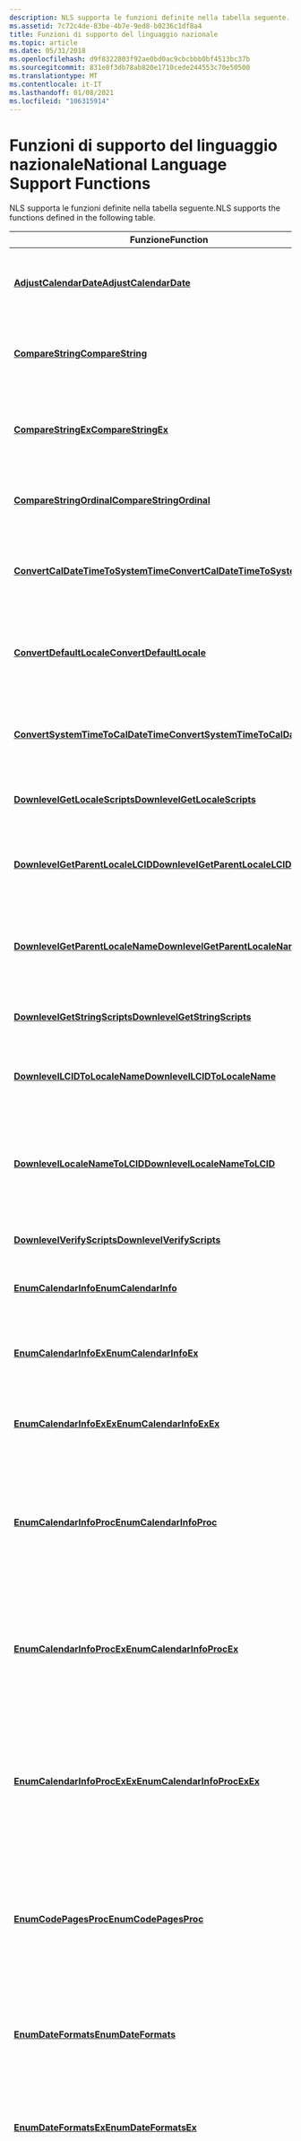 ```yaml
---
description: NLS supporta le funzioni definite nella tabella seguente.
ms.assetid: 7c72c4de-83be-4b7e-9ed8-b0236c1df8a4
title: Funzioni di supporto del linguaggio nazionale
ms.topic: article
ms.date: 05/31/2018
ms.openlocfilehash: d9f8322803f92ae0bd0ac9cbcbbb0bf4513bc37b
ms.sourcegitcommit: 831e8f3db78ab820e1710cede244553c70e50500
ms.translationtype: MT
ms.contentlocale: it-IT
ms.lasthandoff: 01/08/2021
ms.locfileid: "106315914"
---
```

# <a name="national-language-support-functions"></a><span data-ttu-id="c1b75-103">Funzioni di supporto del linguaggio nazionale</span><span class="sxs-lookup"><span data-stu-id="c1b75-103">National Language Support Functions</span></span>

<span data-ttu-id="c1b75-104">NLS supporta le funzioni definite nella tabella seguente.</span><span class="sxs-lookup"><span data-stu-id="c1b75-104">NLS supports the functions defined in the following table.</span></span>



| <span data-ttu-id="c1b75-105">Funzione</span><span class="sxs-lookup"><span data-stu-id="c1b75-105">Function</span></span>                                                                 | <span data-ttu-id="c1b75-106">Descrizione</span><span class="sxs-lookup"><span data-stu-id="c1b75-106">Description</span></span>                                                                                                                                                                                                                        |
|--------------------------------------------------------------------------|------------------------------------------------------------------------------------------------------------------------------------------------------------------------------------------------------------------------------------|
| [<span data-ttu-id="c1b75-107">**AdjustCalendarDate**</span><span class="sxs-lookup"><span data-stu-id="c1b75-107">**AdjustCalendarDate**</span></span>](adjustcalendardate.md)                         | <span data-ttu-id="c1b75-108">Deprecato.</span><span class="sxs-lookup"><span data-stu-id="c1b75-108">Deprecated.</span></span> <span data-ttu-id="c1b75-109">Regola una data in base a un numero di anni, mesi, settimane o giorni specificato.</span><span class="sxs-lookup"><span data-stu-id="c1b75-109">Adjusts a date by a specified number of years, months, weeks or days.</span></span>                                                                                                                                                  |
| [<span data-ttu-id="c1b75-110">**CompareString**</span><span class="sxs-lookup"><span data-stu-id="c1b75-110">**CompareString**</span></span>](/windows/win32/api/stringapiset/nf-stringapiset-comparestringw)                                   | <span data-ttu-id="c1b75-111">Confronta due stringhe di caratteri per le impostazioni locali specificate dall'identificatore.</span><span class="sxs-lookup"><span data-stu-id="c1b75-111">Compares two character strings, for a locale specified by identifier.</span></span>                                                                                                                                                              |
| [<span data-ttu-id="c1b75-112">**CompareStringEx**</span><span class="sxs-lookup"><span data-stu-id="c1b75-112">**CompareStringEx**</span></span>](/windows/desktop/api/Stringapiset/nf-stringapiset-comparestringex)                               | <span data-ttu-id="c1b75-113">Confronta due stringhe Unicode (caratteri wide) per le impostazioni locali specificate in base al nome.</span><span class="sxs-lookup"><span data-stu-id="c1b75-113">Compares two Unicode (wide character) strings, for a locale specified by name.</span></span>                                                                                                                                                     |
| [<span data-ttu-id="c1b75-114">**CompareStringOrdinal**</span><span class="sxs-lookup"><span data-stu-id="c1b75-114">**CompareStringOrdinal**</span></span>](/windows/desktop/api/Stringapiset/nf-stringapiset-comparestringordinal)                     | <span data-ttu-id="c1b75-115">Confronta due stringhe Unicode per testare l'equivalenza binaria.</span><span class="sxs-lookup"><span data-stu-id="c1b75-115">Compares two Unicode strings to test binary equivalence.</span></span>                                                                                                                                                                           |
| [<span data-ttu-id="c1b75-116">**ConvertCalDateTimeToSystemTime**</span><span class="sxs-lookup"><span data-stu-id="c1b75-116">**ConvertCalDateTimeToSystemTime**</span></span>](convertcaldatetimetosystemtime.md) | <span data-ttu-id="c1b75-117">Deprecato.</span><span class="sxs-lookup"><span data-stu-id="c1b75-117">Deprecated.</span></span> <span data-ttu-id="c1b75-118">Converte una struttura **CALDATETIME** specificata in una struttura **SYSTEMTIME** .</span><span class="sxs-lookup"><span data-stu-id="c1b75-118">Converts a specified **CALDATETIME** structure to a **SYSTEMTIME** structure.</span></span>                                                                                                                                          |
| [<span data-ttu-id="c1b75-119">**ConvertDefaultLocale**</span><span class="sxs-lookup"><span data-stu-id="c1b75-119">**ConvertDefaultLocale**</span></span>](/windows/desktop/api/Winnls/nf-winnls-convertdefaultlocale)                     | <span data-ttu-id="c1b75-120">Converte un valore delle impostazioni locali predefinito in un identificatore delle impostazioni locali effettivo.</span><span class="sxs-lookup"><span data-stu-id="c1b75-120">Converts a default locale value to an actual locale identifier.</span></span>                                                                                                                                                                    |
| [<span data-ttu-id="c1b75-121">**ConvertSystemTimeToCalDateTime**</span><span class="sxs-lookup"><span data-stu-id="c1b75-121">**ConvertSystemTimeToCalDateTime**</span></span>](convertsystemtimetocaldatetime.md) | <span data-ttu-id="c1b75-122">Deprecato.</span><span class="sxs-lookup"><span data-stu-id="c1b75-122">Deprecated.</span></span> <span data-ttu-id="c1b75-123">Converte una struttura **SYSTEMTIME** specificata in una struttura **CALDATETIME** .</span><span class="sxs-lookup"><span data-stu-id="c1b75-123">Converts a specified **SYSTEMTIME** structure to a **CALDATETIME** structure.</span></span>                                                                                                                                          |
| [<span data-ttu-id="c1b75-124">**DownlevelGetLocaleScripts**</span><span class="sxs-lookup"><span data-stu-id="c1b75-124">**DownlevelGetLocaleScripts**</span></span>](downlevelgetlocalescripts.md)           | <span data-ttu-id="c1b75-125">Fornisce un elenco di script per le impostazioni locali specificate.</span><span class="sxs-lookup"><span data-stu-id="c1b75-125">Provides a list of scripts for the specified locale.</span></span>                                                                                                                                                                               |
| [<span data-ttu-id="c1b75-126">**DownlevelGetParentLocaleLCID**</span><span class="sxs-lookup"><span data-stu-id="c1b75-126">**DownlevelGetParentLocaleLCID**</span></span>](downlevelgetparentlocalelcid.md)     | <span data-ttu-id="c1b75-127">Recupera l'identificatore delle impostazioni locali per l'elemento padre delle impostazioni locali specificate.</span><span class="sxs-lookup"><span data-stu-id="c1b75-127">Retrieves the locale identifier for the parent of the supplied locale.</span></span>                                                                                                                                                             |
| [<span data-ttu-id="c1b75-128">**DownlevelGetParentLocaleName**</span><span class="sxs-lookup"><span data-stu-id="c1b75-128">**DownlevelGetParentLocaleName**</span></span>](downlevelgetparentlocalename.md)     | <span data-ttu-id="c1b75-129">Recupera il nome delle impostazioni locali per l'elemento padre delle impostazioni locali specificate.</span><span class="sxs-lookup"><span data-stu-id="c1b75-129">Retrieves the locale name for the parent of the supplied locale.</span></span>                                                                                                                                                                   |
| [<span data-ttu-id="c1b75-130">**DownlevelGetStringScripts**</span><span class="sxs-lookup"><span data-stu-id="c1b75-130">**DownlevelGetStringScripts**</span></span>](downlevelgetstringscripts.md)           | <span data-ttu-id="c1b75-131">Fornisce un elenco di script utilizzati nella stringa Unicode specificata.</span><span class="sxs-lookup"><span data-stu-id="c1b75-131">Provides a list of scripts used in the specified Unicode string.</span></span>                                                                                                                                                                   |
| [<span data-ttu-id="c1b75-132">**DownlevelLCIDToLocaleName**</span><span class="sxs-lookup"><span data-stu-id="c1b75-132">**DownlevelLCIDToLocaleName**</span></span>](downlevellcidtolocalename.md)           | <span data-ttu-id="c1b75-133">Converte un identificatore delle impostazioni locali in un nome delle impostazioni locali.</span><span class="sxs-lookup"><span data-stu-id="c1b75-133">Converts a locale identifier to a locale name.</span></span>                                                                                                                                                                                     |
| [<span data-ttu-id="c1b75-134">**DownlevelLocaleNameToLCID**</span><span class="sxs-lookup"><span data-stu-id="c1b75-134">**DownlevelLocaleNameToLCID**</span></span>](downlevellocalenametolcid.md)           | <span data-ttu-id="c1b75-135">Converte un nome delle impostazioni locali in un identificatore delle impostazioni locali che può essere utilizzato per ottenere informazioni dal sistema operativo.</span><span class="sxs-lookup"><span data-stu-id="c1b75-135">Converts a locale name to a locale identifier that can be used to get information from the operating system.</span></span>                                                                                                                       |
| [<span data-ttu-id="c1b75-136">**DownlevelVerifyScripts**</span><span class="sxs-lookup"><span data-stu-id="c1b75-136">**DownlevelVerifyScripts**</span></span>](downlevelverifyscripts.md)                 | <span data-ttu-id="c1b75-137">Confronta due elenchi enumerati di script.</span><span class="sxs-lookup"><span data-stu-id="c1b75-137">Compares two enumerated lists of scripts.</span></span>                                                                                                                                                                                          |
| [<span data-ttu-id="c1b75-138">**EnumCalendarInfo**</span><span class="sxs-lookup"><span data-stu-id="c1b75-138">**EnumCalendarInfo**</span></span>](/windows/desktop/api/Winnls/nf-winnls-enumcalendarinfoa)                             | <span data-ttu-id="c1b75-139">Enumera le informazioni del calendario per le impostazioni locali specificate.</span><span class="sxs-lookup"><span data-stu-id="c1b75-139">Enumerates calendar information for a specified locale.</span></span>                                                                                                                                                                            |
| [<span data-ttu-id="c1b75-140">**EnumCalendarInfoEx**</span><span class="sxs-lookup"><span data-stu-id="c1b75-140">**EnumCalendarInfoEx**</span></span>](/windows/desktop/api/Winnls/nf-winnls-enumcalendarinfoexa)                         | <span data-ttu-id="c1b75-141">Enumera le informazioni del calendario per le impostazioni locali specificate dall'identificatore.</span><span class="sxs-lookup"><span data-stu-id="c1b75-141">Enumerates calendar information for a locale specified by identifier.</span></span>                                                                                                                                                              |
| [<span data-ttu-id="c1b75-142">**EnumCalendarInfoExEx**</span><span class="sxs-lookup"><span data-stu-id="c1b75-142">**EnumCalendarInfoExEx**</span></span>](/windows/desktop/api/Winnls/nf-winnls-enumcalendarinfoexex)                     | <span data-ttu-id="c1b75-143">Enumera le informazioni del calendario per le impostazioni locali specificate in base al nome.</span><span class="sxs-lookup"><span data-stu-id="c1b75-143">Enumerates calendar information for a locale specified by name.</span></span>                                                                                                                                                                    |
| <span data-ttu-id="c1b75-144">[**EnumCalendarInfoProc**](/previous-versions/windows/desktop/legacy/dd317806(v=vs.85))</span><span class="sxs-lookup"><span data-stu-id="c1b75-144">[**EnumCalendarInfoProc**](/previous-versions/windows/desktop/legacy/dd317806(v=vs.85))</span></span>                    | <span data-ttu-id="c1b75-145">Funzione di callback definita dall'applicazione che elabora le informazioni del calendario enumerate fornite dalla funzione [**EnumCalendarInfo**](/windows/desktop/api/Winnls/nf-winnls-enumcalendarinfoa) .</span><span class="sxs-lookup"><span data-stu-id="c1b75-145">An application-defined callback function that processes enumerated calendar information provided by the [**EnumCalendarInfo**](/windows/desktop/api/Winnls/nf-winnls-enumcalendarinfoa) function.</span></span>                                                                     |
| <span data-ttu-id="c1b75-146">[**EnumCalendarInfoProcEx**](/previous-versions/windows/desktop/legacy/dd317807(v=vs.85))</span><span class="sxs-lookup"><span data-stu-id="c1b75-146">[**EnumCalendarInfoProcEx**](/previous-versions/windows/desktop/legacy/dd317807(v=vs.85))</span></span>                | <span data-ttu-id="c1b75-147">Funzione di callback definita dall'applicazione che elabora le informazioni del calendario enumerate fornite dalla funzione [**EnumCalendarInfoEx**](/windows/desktop/api/Winnls/nf-winnls-enumcalendarinfoexa) .</span><span class="sxs-lookup"><span data-stu-id="c1b75-147">An application-defined callback function that processes enumerated calendar information provided by the [**EnumCalendarInfoEx**](/windows/desktop/api/Winnls/nf-winnls-enumcalendarinfoexa) function.</span></span>                                                                 |
| <span data-ttu-id="c1b75-148">[**EnumCalendarInfoProcExEx**](/previous-versions/windows/desktop/legacy/dd317808(v=vs.85))</span><span class="sxs-lookup"><span data-stu-id="c1b75-148">[**EnumCalendarInfoProcExEx**](/previous-versions/windows/desktop/legacy/dd317808(v=vs.85))</span></span>            | <span data-ttu-id="c1b75-149">Funzione di callback definita dall'applicazione che elabora le informazioni del calendario enumerate fornite dalla funzione [**EnumCalendarInfoExEx**](/windows/desktop/api/Winnls/nf-winnls-enumcalendarinfoexex) .</span><span class="sxs-lookup"><span data-stu-id="c1b75-149">An application-defined callback function that processes enumerated calendar information provided by the [**EnumCalendarInfoExEx**](/windows/desktop/api/Winnls/nf-winnls-enumcalendarinfoexex) function.</span></span>                                                             |
| <span data-ttu-id="c1b75-150">[**EnumCodePagesProc**](/previous-versions/windows/desktop/legacy/dd317809(v=vs.85))</span><span class="sxs-lookup"><span data-stu-id="c1b75-150">[**EnumCodePagesProc**](/previous-versions/windows/desktop/legacy/dd317809(v=vs.85))</span></span>                          | <span data-ttu-id="c1b75-151">Funzione di callback definita dall'applicazione che elabora le informazioni della tabella codici enumerate fornite dalla funzione [**EnumSystemCodePages**](/windows/desktop/api/Winnls/nf-winnls-enumsystemcodepagesa) .</span><span class="sxs-lookup"><span data-stu-id="c1b75-151">An application-defined callback function that processes enumerated code page information provided by the [**EnumSystemCodePages**](/windows/desktop/api/Winnls/nf-winnls-enumsystemcodepagesa) function.</span></span>                                                              |
| [<span data-ttu-id="c1b75-152">**EnumDateFormats**</span><span class="sxs-lookup"><span data-stu-id="c1b75-152">**EnumDateFormats**</span></span>](/windows/desktop/api/Winnls/nf-winnls-enumdateformatsa)                               | <span data-ttu-id="c1b75-153">Enumera i formati di data estesa, data breve o anno/mese disponibili per le impostazioni locali specificate.</span><span class="sxs-lookup"><span data-stu-id="c1b75-153">Enumerates the long date, short date, or year/month formats that are available for a specified locale.</span></span>                                                                                                                             |
| [<span data-ttu-id="c1b75-154">**EnumDateFormatsEx**</span><span class="sxs-lookup"><span data-stu-id="c1b75-154">**EnumDateFormatsEx**</span></span>](/windows/desktop/api/Winnls/nf-winnls-enumdateformatsexa)                           | <span data-ttu-id="c1b75-155">Enumera i formati di data estesa, data breve o anno/mese disponibili per le impostazioni locali specificate.</span><span class="sxs-lookup"><span data-stu-id="c1b75-155">Enumerates the long date, short date, or year/month formats that are available for a specified locale.</span></span>                                                                                                                             |
| [<span data-ttu-id="c1b75-156">**EnumDateFormatsExEx**</span><span class="sxs-lookup"><span data-stu-id="c1b75-156">**EnumDateFormatsExEx**</span></span>](/windows/desktop/api/Winnls/nf-winnls-enumdateformatsexex)                       | <span data-ttu-id="c1b75-157">Enumera i formati di data estesa, data breve o anno/mese disponibili per le impostazioni locali specificate in base al nome.</span><span class="sxs-lookup"><span data-stu-id="c1b75-157">Enumerates the long date, short date, or year/month formats that are available for a locale specified by name.</span></span>                                                                                                                     |
| <span data-ttu-id="c1b75-158">[**EnumDateFormatsProc**](/previous-versions/windows/desktop/legacy/dd317813(v=vs.85))</span><span class="sxs-lookup"><span data-stu-id="c1b75-158">[**EnumDateFormatsProc**](/previous-versions/windows/desktop/legacy/dd317813(v=vs.85))</span></span>                      | <span data-ttu-id="c1b75-159">Funzione di callback definita dall'applicazione che elabora le informazioni sul formato di data fornite dalla funzione [**EnumDateFormats**](/windows/desktop/api/Winnls/nf-winnls-enumdateformatsa) .</span><span class="sxs-lookup"><span data-stu-id="c1b75-159">An application-defined callback function that processes date format information provided by the [**EnumDateFormats**](/windows/desktop/api/Winnls/nf-winnls-enumdateformatsa) function.</span></span>                                                                               |
| <span data-ttu-id="c1b75-160">[**EnumDateFormatsProcEx**](/previous-versions/windows/desktop/legacy/dd317814(v=vs.85))</span><span class="sxs-lookup"><span data-stu-id="c1b75-160">[**EnumDateFormatsProcEx**](/previous-versions/windows/desktop/legacy/dd317814(v=vs.85))</span></span>                  | <span data-ttu-id="c1b75-161">Funzione di callback definita dall'applicazione che elabora le informazioni sul formato di data fornite dalla funzione [**EnumDateFormatsEx**](/windows/desktop/api/Winnls/nf-winnls-enumdateformatsexa) .</span><span class="sxs-lookup"><span data-stu-id="c1b75-161">An application-defined callback function that processes date format information provided by the [**EnumDateFormatsEx**](/windows/desktop/api/Winnls/nf-winnls-enumdateformatsexa) function.</span></span>                                                                           |
| <span data-ttu-id="c1b75-162">[**EnumDateFormatsProcExEx**](/previous-versions/windows/desktop/legacy/dd317815(v=vs.85))</span><span class="sxs-lookup"><span data-stu-id="c1b75-162">[**EnumDateFormatsProcExEx**](/previous-versions/windows/desktop/legacy/dd317815(v=vs.85))</span></span>              | <span data-ttu-id="c1b75-163">Funzione di callback definita dall'applicazione che elabora le informazioni sul formato di data fornite dalla funzione [**EnumDateFormatsExEx**](/windows/desktop/api/Winnls/nf-winnls-enumdateformatsexex) .</span><span class="sxs-lookup"><span data-stu-id="c1b75-163">An application-defined callback function that processes date format information provided by the [**EnumDateFormatsExEx**](/windows/desktop/api/Winnls/nf-winnls-enumdateformatsexex) function.</span></span>                                                                       |
| <span data-ttu-id="c1b75-164">[**EnumGeoInfoProc**](/previous-versions/windows/desktop/legacy/dd317817(v=vs.85))</span><span class="sxs-lookup"><span data-stu-id="c1b75-164">[**EnumGeoInfoProc**](/previous-versions/windows/desktop/legacy/dd317817(v=vs.85))</span></span>                              | <span data-ttu-id="c1b75-165">Funzione di callback definita dall'applicazione che elabora le informazioni relative alla posizione geografica enumerate fornite dalla funzione [**EnumSystemGeoID**](/windows/desktop/api/Winnls/nf-winnls-enumsystemgeoid) .</span><span class="sxs-lookup"><span data-stu-id="c1b75-165">An application-defined callback function that processes enumerated geographical location information provided by the [**EnumSystemGeoID**](/windows/desktop/api/Winnls/nf-winnls-enumsystemgeoid) function.</span></span>                                                          |
| [<span data-ttu-id="c1b75-166">**EnumLanguageGroupLocales**</span><span class="sxs-lookup"><span data-stu-id="c1b75-166">**EnumLanguageGroupLocales**</span></span>](/windows/desktop/api/Winnls/nf-winnls-enumlanguagegrouplocalesa)             | <span data-ttu-id="c1b75-167">Enumera le impostazioni locali in un gruppo di lingue specificato.</span><span class="sxs-lookup"><span data-stu-id="c1b75-167">Enumerates the locales in a specified language group.</span></span>                                                                                                                                                                              |
| [<span data-ttu-id="c1b75-168">**EnumLanguageGroupLocalesProc**</span><span class="sxs-lookup"><span data-stu-id="c1b75-168">**EnumLanguageGroupLocalesProc**</span></span>](/windows/win32/api/winnls/nc-winnls-langgrouplocale_enumproca)     | <span data-ttu-id="c1b75-169">Funzione di callback definita dall'applicazione che elabora le informazioni sulle impostazioni locali del gruppo di lingue enumerate fornite dalla funzione [**EnumLanguageGroupLocales**](/windows/desktop/api/Winnls/nf-winnls-enumlanguagegrouplocalesa) .</span><span class="sxs-lookup"><span data-stu-id="c1b75-169">An application-defined callback function that processes enumerated language group locale information provided by the [**EnumLanguageGroupLocales**](/windows/desktop/api/Winnls/nf-winnls-enumlanguagegrouplocalesa) function.</span></span>                                        |
| <span data-ttu-id="c1b75-170">[**EnumLanguageGroupsProc**](/previous-versions/windows/desktop/legacy/dd317821(v=vs.85))</span><span class="sxs-lookup"><span data-stu-id="c1b75-170">[**EnumLanguageGroupsProc**](/previous-versions/windows/desktop/legacy/dd317821(v=vs.85))</span></span>                | <span data-ttu-id="c1b75-171">Funzione di callback definita dall'applicazione che elabora le informazioni sul gruppo di lingue enumerate fornite dalla funzione [**EnumSystemLanguageGroups**](/windows/desktop/api/Winnls/nf-winnls-enumsystemlanguagegroupsa) .</span><span class="sxs-lookup"><span data-stu-id="c1b75-171">An application-defined callback function that processes enumerated language group information provided by the [**EnumSystemLanguageGroups**](/windows/desktop/api/Winnls/nf-winnls-enumsystemlanguagegroupsa) function.</span></span>                                               |
| <span data-ttu-id="c1b75-172">[**EnumLocalesProc**](/previous-versions/windows/desktop/legacy/dd317822(v=vs.85))</span><span class="sxs-lookup"><span data-stu-id="c1b75-172">[**EnumLocalesProc**](/previous-versions/windows/desktop/legacy/dd317822(v=vs.85))</span></span>                              | <span data-ttu-id="c1b75-173">Funzione di callback definita dall'applicazione che elabora le informazioni sulle impostazioni locali enumerate fornite dalla funzione [**EnumSystemLocales**](/windows/desktop/api/Winnls/nf-winnls-enumsystemlocalesa) .</span><span class="sxs-lookup"><span data-stu-id="c1b75-173">An application-defined callback function that processes enumerated locale information provided by the [**EnumSystemLocales**](/windows/desktop/api/Winnls/nf-winnls-enumsystemlocalesa) function.</span></span>                                                                     |
| [<span data-ttu-id="c1b75-174">**EnumLocalesProcEx**</span><span class="sxs-lookup"><span data-stu-id="c1b75-174">**EnumLocalesProcEx**</span></span>](/windows/win32/api/winnls/nc-winnls-locale_enumprocex)                           | <span data-ttu-id="c1b75-175">Funzione di callback definita dall'applicazione che elabora le informazioni sulle impostazioni locali enumerate fornite dalla funzione [**EnumSystemLocalesEx**](/windows/desktop/api/Winnls/nf-winnls-enumsystemlocalesex) .</span><span class="sxs-lookup"><span data-stu-id="c1b75-175">An application-defined callback function that processes enumerated locale information provided by the [**EnumSystemLocalesEx**](/windows/desktop/api/Winnls/nf-winnls-enumsystemlocalesex) function.</span></span>                                                                 |
| [<span data-ttu-id="c1b75-176">**EnumSystemCodePages**</span><span class="sxs-lookup"><span data-stu-id="c1b75-176">**EnumSystemCodePages**</span></span>](/windows/desktop/api/Winnls/nf-winnls-enumsystemcodepagesa)                       | <span data-ttu-id="c1b75-177">Enumera le tabelle codici installate o supportate da un sistema operativo.</span><span class="sxs-lookup"><span data-stu-id="c1b75-177">Enumerates the code pages that are either installed on or supported by an operating system.</span></span>                                                                                                                                        |
| [<span data-ttu-id="c1b75-178">**EnumSystemGeoID**</span><span class="sxs-lookup"><span data-stu-id="c1b75-178">**EnumSystemGeoID**</span></span>](/windows/desktop/api/Winnls/nf-winnls-enumsystemgeoid)                               | <span data-ttu-id="c1b75-179">Enumera gli identificatori della posizione geografica (tipo GEOID) disponibili nel sistema operativo.</span><span class="sxs-lookup"><span data-stu-id="c1b75-179">Enumerates the geographical location identifiers (type GEOID) that are available on the operating system.</span></span>                                                                                                                          |
| [<span data-ttu-id="c1b75-180">**EnumSystemGeoNames**</span><span class="sxs-lookup"><span data-stu-id="c1b75-180">**EnumSystemGeoNames**</span></span>](/windows/desktop/api/Winnls/nf-winnls-enumsystemgeonames)                         | <span data-ttu-id="c1b75-181">Enumera i codici di due lettere organizzazione internazionale per la standardizzazione (ISO) 3166-1 o numerici United Nations (ONU) serie M, numero 49 (M. 49) per le posizioni geografiche disponibili nel sistema operativo.</span><span class="sxs-lookup"><span data-stu-id="c1b75-181">Enumerates the two-letter International Organization for Standardization (ISO) 3166-1 codes or numeric United Nations (UN) Series M, Number 49 (M.49) codes for geographical locations that are available on the operating system.</span></span> |
| [<span data-ttu-id="c1b75-182">**EnumSystemLanguageGroups**</span><span class="sxs-lookup"><span data-stu-id="c1b75-182">**EnumSystemLanguageGroups**</span></span>](/windows/desktop/api/Winnls/nf-winnls-enumsystemlanguagegroupsa)             | <span data-ttu-id="c1b75-183">Enumera i gruppi di lingue installati o supportati da un sistema operativo.</span><span class="sxs-lookup"><span data-stu-id="c1b75-183">Enumerates the language groups that are either installed on or supported by an operating system.</span></span>                                                                                                                                   |
| [<span data-ttu-id="c1b75-184">**EnumSystemLocales**</span><span class="sxs-lookup"><span data-stu-id="c1b75-184">**EnumSystemLocales**</span></span>](/windows/desktop/api/Winnls/nf-winnls-enumsystemlocalesa)                           | <span data-ttu-id="c1b75-185">Enumera le impostazioni locali installate o supportate da un sistema operativo.</span><span class="sxs-lookup"><span data-stu-id="c1b75-185">Enumerates the locales that are either installed on or supported by an operating system.</span></span>                                                                                                                                           |
| [<span data-ttu-id="c1b75-186">**EnumSystemLocalesEx**</span><span class="sxs-lookup"><span data-stu-id="c1b75-186">**EnumSystemLocalesEx**</span></span>](/windows/desktop/api/Winnls/nf-winnls-enumsystemlocalesex)                       | <span data-ttu-id="c1b75-187">Enumera le impostazioni locali installate o supportate da un sistema operativo.</span><span class="sxs-lookup"><span data-stu-id="c1b75-187">Enumerates the locales that are either installed on or supported by an operating system.</span></span>                                                                                                                                           |
| [<span data-ttu-id="c1b75-188">**EnumTimeFormats**</span><span class="sxs-lookup"><span data-stu-id="c1b75-188">**EnumTimeFormats**</span></span>](/windows/desktop/api/Winnls/nf-winnls-enumtimeformatsa)                               | <span data-ttu-id="c1b75-189">Enumera i formati di ora disponibili per le impostazioni locali specificate dall'identificatore.</span><span class="sxs-lookup"><span data-stu-id="c1b75-189">Enumerates the time formats that are available for a locale specified by identifier.</span></span>                                                                                                                                               |
| [<span data-ttu-id="c1b75-190">**EnumTimeFormatsEx**</span><span class="sxs-lookup"><span data-stu-id="c1b75-190">**EnumTimeFormatsEx**</span></span>](/windows/desktop/api/Winnls/nf-winnls-enumtimeformatsex)                           | <span data-ttu-id="c1b75-191">Enumera i formati di ora disponibili per le impostazioni locali specificate in base al nome.</span><span class="sxs-lookup"><span data-stu-id="c1b75-191">Enumerates the time formats that are available for a locale specified by name.</span></span>                                                                                                                                                     |
| <span data-ttu-id="c1b75-192">[**EnumTimeFormatsProc**](/previous-versions/windows/desktop/legacy/dd317832(v=vs.85))</span><span class="sxs-lookup"><span data-stu-id="c1b75-192">[**EnumTimeFormatsProc**](/previous-versions/windows/desktop/legacy/dd317832(v=vs.85))</span></span>                      | <span data-ttu-id="c1b75-193">Funzione di callback definita dall'applicazione che elabora le informazioni del formato dell'ora enumerate fornite dalla funzione [**EnumTimeFormats**](/windows/desktop/api/Winnls/nf-winnls-enumtimeformatsa) .</span><span class="sxs-lookup"><span data-stu-id="c1b75-193">An application-defined callback function that processes enumerated time format information provided by the [**EnumTimeFormats**](/windows/desktop/api/Winnls/nf-winnls-enumtimeformatsa) function.</span></span>                                                                    |
| <span data-ttu-id="c1b75-194">[**EnumTimeFormatsProcEx**](/previous-versions/windows/desktop/legacy/dd317833(v=vs.85))</span><span class="sxs-lookup"><span data-stu-id="c1b75-194">[**EnumTimeFormatsProcEx**](/previous-versions/windows/desktop/legacy/dd317833(v=vs.85))</span></span>                  | <span data-ttu-id="c1b75-195">Funzione di callback definita dall'applicazione che elabora le informazioni del formato dell'ora enumerate fornite dalla funzione [**EnumTimeFormatsEx**](/windows/desktop/api/Winnls/nf-winnls-enumtimeformatsex) .</span><span class="sxs-lookup"><span data-stu-id="c1b75-195">An application-defined callback function that processes enumerated time format information provided by the [**EnumTimeFormatsEx**](/windows/desktop/api/Winnls/nf-winnls-enumtimeformatsex) function.</span></span>                                                                |
| [<span data-ttu-id="c1b75-196">**FindNLSString**</span><span class="sxs-lookup"><span data-stu-id="c1b75-196">**FindNLSString**</span></span>](/windows/desktop/api/Winnls/nf-winnls-findnlsstring)                                   | <span data-ttu-id="c1b75-197">Individua una stringa Unicode (caratteri wide) o l'equivalente in un'altra stringa Unicode per le impostazioni locali specificate dall'identificatore.</span><span class="sxs-lookup"><span data-stu-id="c1b75-197">Locates a Unicode string (wide characters) or its equivalent in another Unicode string for a locale specified by identifier.</span></span>                                                                                                       |
| [<span data-ttu-id="c1b75-198">**FindNLSStringEx**</span><span class="sxs-lookup"><span data-stu-id="c1b75-198">**FindNLSStringEx**</span></span>](/windows/desktop/api/Winnls/nf-winnls-findnlsstringex)                               | <span data-ttu-id="c1b75-199">Individua una stringa Unicode (caratteri wide) o l'equivalente in un'altra stringa Unicode per le impostazioni locali specificate dall'identificatore.</span><span class="sxs-lookup"><span data-stu-id="c1b75-199">Locates a Unicode string (wide characters) or its equivalent in another Unicode string for a locale specified by identifier.</span></span>                                                                                                       |
| [<span data-ttu-id="c1b75-200">**FindStringOrdinal**</span><span class="sxs-lookup"><span data-stu-id="c1b75-200">**FindStringOrdinal**</span></span>](/windows/desktop/api/Libloaderapi/nf-libloaderapi-findstringordinal)                           | <span data-ttu-id="c1b75-201">Individua una stringa Unicode (caratteri wide) in un'altra stringa Unicode per un confronto non linguistico.</span><span class="sxs-lookup"><span data-stu-id="c1b75-201">Locates a Unicode string (wide characters) in another Unicode string for a non-linguistic comparison.</span></span>                                                                                                                              |
| [<span data-ttu-id="c1b75-202">**Della funzione FoldString**</span><span class="sxs-lookup"><span data-stu-id="c1b75-202">**FoldString**</span></span>](/windows/win32/api/stringapiset/nf-stringapiset-foldstringw)                                         | <span data-ttu-id="c1b75-203">Esegue il mapping di una stringa Unicode a un'altra, eseguendo la trasformazione specificata.</span><span class="sxs-lookup"><span data-stu-id="c1b75-203">Maps one Unicode string to another, performing the specified transformation.</span></span>                                                                                                                                                       |
| [<span data-ttu-id="c1b75-204">**\_EnumNameProc Geo**</span><span class="sxs-lookup"><span data-stu-id="c1b75-204">**Geo\_EnumNameProc**</span></span>](/windows/desktop/api/Winnls/nc-winnls-geo_enumnameproc)                            | <span data-ttu-id="c1b75-205">Funzione di callback definita dall'applicazione che elabora le informazioni relative alla posizione geografica enumerate fornite dalla funzione [**EnumSystemGeoNames**](/windows/desktop/api/Winnls/nf-winnls-enumsystemgeonames) .</span><span class="sxs-lookup"><span data-stu-id="c1b75-205">An application-defined callback function that that processes enumerated geographical location information provided by the [**EnumSystemGeoNames**](/windows/desktop/api/Winnls/nf-winnls-enumsystemgeonames) function.</span></span>                                               |
| [<span data-ttu-id="c1b75-206">**GetACP**</span><span class="sxs-lookup"><span data-stu-id="c1b75-206">**GetACP**</span></span>](/windows/desktop/api/Winnls/nf-winnls-getacp)                                                 | <span data-ttu-id="c1b75-207">Recupera l'identificatore della tabella codici ANSI corrente di Windows per il sistema.</span><span class="sxs-lookup"><span data-stu-id="c1b75-207">Retrieves the current Windows ANSI code page identifier for the system.</span></span>                                                                                                                                                            |
| [<span data-ttu-id="c1b75-208">**GetCalendarDateFormatEx**</span><span class="sxs-lookup"><span data-stu-id="c1b75-208">**GetCalendarDateFormatEx**</span></span>](getcalendardateformatex.md)               | <span data-ttu-id="c1b75-209">Deprecato.</span><span class="sxs-lookup"><span data-stu-id="c1b75-209">Deprecated.</span></span> <span data-ttu-id="c1b75-210">Recupera una stringa di data formattata correttamente per le impostazioni locali specificate utilizzando la data specificata.</span><span class="sxs-lookup"><span data-stu-id="c1b75-210">Retrieves a properly formatted date string for the specified locale using the specified date.</span></span>                                                                                                                          |
| [<span data-ttu-id="c1b75-211">**GetCalendarInfo**</span><span class="sxs-lookup"><span data-stu-id="c1b75-211">**GetCalendarInfo**</span></span>](/windows/desktop/api/Winnls/nf-winnls-getcalendarinfoa)                               | <span data-ttu-id="c1b75-212">Recupera le informazioni su un calendario per le impostazioni locali specificate dall'identificatore.</span><span class="sxs-lookup"><span data-stu-id="c1b75-212">Retrieves information about a calendar for a locale specified by identifier.</span></span>                                                                                                                                                       |
| [<span data-ttu-id="c1b75-213">**GetCalendarInfoEx**</span><span class="sxs-lookup"><span data-stu-id="c1b75-213">**GetCalendarInfoEx**</span></span>](/windows/desktop/api/Winnls/nf-winnls-getcalendarinfoex)                           | <span data-ttu-id="c1b75-214">Recupera le informazioni su un calendario per le impostazioni locali specificate in base al nome.</span><span class="sxs-lookup"><span data-stu-id="c1b75-214">Retrieves information about a calendar for a locale specified by name.</span></span>                                                                                                                                                             |
| [<span data-ttu-id="c1b75-215">**GetCalendarSupportedDateRange**</span><span class="sxs-lookup"><span data-stu-id="c1b75-215">**GetCalendarSupportedDateRange**</span></span>](getcalendarsupporteddaterange.md)   | <span data-ttu-id="c1b75-216">Deprecato.</span><span class="sxs-lookup"><span data-stu-id="c1b75-216">Deprecated.</span></span> <span data-ttu-id="c1b75-217">Ottiene l'intervallo di date supportato per un calendario specificato.</span><span class="sxs-lookup"><span data-stu-id="c1b75-217">Gets the supported date range for a specified calendar.</span></span>                                                                                                                                                                |
| [<span data-ttu-id="c1b75-218">**GetCPInfo**</span><span class="sxs-lookup"><span data-stu-id="c1b75-218">**GetCPInfo**</span></span>](/windows/desktop/api/Winnls/nf-winnls-getcpinfo)                                           | <span data-ttu-id="c1b75-219">Recupera le informazioni su qualsiasi tabella codici valida installata o disponibile.</span><span class="sxs-lookup"><span data-stu-id="c1b75-219">Retrieves information about any valid installed or available code page.</span></span>                                                                                                                                                            |
| [<span data-ttu-id="c1b75-220">**GetCPInfoEx**</span><span class="sxs-lookup"><span data-stu-id="c1b75-220">**GetCPInfoEx**</span></span>](/windows/desktop/api/Winnls/nf-winnls-getcpinfoexa)                                       | <span data-ttu-id="c1b75-221">Recupera le informazioni su qualsiasi tabella codici valida installata o disponibile.</span><span class="sxs-lookup"><span data-stu-id="c1b75-221">Retrieves information about any valid installed or available code page.</span></span>                                                                                                                                                            |
| [<span data-ttu-id="c1b75-222">**GetCurrencyFormat**</span><span class="sxs-lookup"><span data-stu-id="c1b75-222">**GetCurrencyFormat**</span></span>](/windows/desktop/api/Winnls/nf-winnls-getcurrencyformata)                           | <span data-ttu-id="c1b75-223">Formatta una stringa di numeri come stringa di valuta per le impostazioni locali specificate dall'identificatore.</span><span class="sxs-lookup"><span data-stu-id="c1b75-223">Formats a number string as a currency string for a locale specified by identifier.</span></span>                                                                                                                                                 |
| [<span data-ttu-id="c1b75-224">**GetCurrencyFormatEx**</span><span class="sxs-lookup"><span data-stu-id="c1b75-224">**GetCurrencyFormatEx**</span></span>](/windows/desktop/api/Winnls/nf-winnls-getcurrencyformatex)                       | <span data-ttu-id="c1b75-225">Formatta una stringa di numeri come stringa di valuta per le impostazioni locali specificate in base al nome.</span><span class="sxs-lookup"><span data-stu-id="c1b75-225">Formats a number string as a currency string for a locale specified by name.</span></span>                                                                                                                                                       |
| [<span data-ttu-id="c1b75-226">**GetDateFormat**</span><span class="sxs-lookup"><span data-stu-id="c1b75-226">**GetDateFormat**</span></span>](/windows/desktop/api/datetimeapi/nf-datetimeapi-getdateformata)                                   | <span data-ttu-id="c1b75-227">Formatta una data come stringa di data per le impostazioni locali specificate dall'identificatore.</span><span class="sxs-lookup"><span data-stu-id="c1b75-227">Formats a date as a date string for a locale specified by identifier.</span></span>                                                                                                                                                              |
| [<span data-ttu-id="c1b75-228">**GetDateFormatEx**</span><span class="sxs-lookup"><span data-stu-id="c1b75-228">**GetDateFormatEx**</span></span>](/windows/desktop/api/datetimeapi/nf-datetimeapi-getdateformatex)                               | <span data-ttu-id="c1b75-229">Formatta una data come stringa di data per le impostazioni locali specificate in base al nome.</span><span class="sxs-lookup"><span data-stu-id="c1b75-229">Formats a date as a date string for a locale specified by name.</span></span>                                                                                                                                                                    |
| [<span data-ttu-id="c1b75-230">**GetDurationFormat**</span><span class="sxs-lookup"><span data-stu-id="c1b75-230">**GetDurationFormat**</span></span>](/windows/desktop/api/Winnls/nf-winnls-getdurationformat)                           | <span data-ttu-id="c1b75-231">Formatta un periodo di tempo come stringa temporale per le impostazioni locali specificate dall'identificatore.</span><span class="sxs-lookup"><span data-stu-id="c1b75-231">Formats a duration of time as a time string for a locale specified by identifier.</span></span>                                                                                                                                                  |
| [<span data-ttu-id="c1b75-232">**GetDurationFormatEx**</span><span class="sxs-lookup"><span data-stu-id="c1b75-232">**GetDurationFormatEx**</span></span>](/windows/desktop/api/Winnls/nf-winnls-getdurationformatex)                       | <span data-ttu-id="c1b75-233">Formatta un periodo di tempo come stringa di ora per le impostazioni locali specificate in base al nome.</span><span class="sxs-lookup"><span data-stu-id="c1b75-233">Formats a duration of time as a time string for a locale specified by name.</span></span>                                                                                                                                                        |
| [<span data-ttu-id="c1b75-234">**GetGeoInfo**</span><span class="sxs-lookup"><span data-stu-id="c1b75-234">**GetGeoInfo**</span></span>](/windows/desktop/api/Winnls/nf-winnls-getgeoinfoa)                                         | <span data-ttu-id="c1b75-235">Ottiene informazioni su una posizione geografica specificata.</span><span class="sxs-lookup"><span data-stu-id="c1b75-235">Gets information about a specified geographical location.</span></span>                                                                                                                                                                          |
| [<span data-ttu-id="c1b75-236">**GetGeoInfoEx**</span><span class="sxs-lookup"><span data-stu-id="c1b75-236">**GetGeoInfoEx**</span></span>](/windows/desktop/api/Winnls/nf-winnls-getgeoinfoex)                                     | <span data-ttu-id="c1b75-237">Recupera le informazioni su una posizione geografica specificata utilizzando un codice ISO 3166-1 di due lettere o un codice numerico UN M. 49.</span><span class="sxs-lookup"><span data-stu-id="c1b75-237">Retrieves information about a geographic location that you specify by using a two-letter ISO 3166-1 code or numeric UN M.49 code.</span></span>                                                                                                  |
| [<span data-ttu-id="c1b75-238">**GetLocaleInfo**</span><span class="sxs-lookup"><span data-stu-id="c1b75-238">**GetLocaleInfo**</span></span>](/windows/desktop/api/Winnls/nf-winnls-getlocaleinfoa)                                   | <span data-ttu-id="c1b75-239">Recupera le informazioni sulle impostazioni locali specificate dall'identificatore.</span><span class="sxs-lookup"><span data-stu-id="c1b75-239">Retrieves information about a locale specified by identifier.</span></span>                                                                                                                                                                      |
| [<span data-ttu-id="c1b75-240">**GetLocaleInfoEx**</span><span class="sxs-lookup"><span data-stu-id="c1b75-240">**GetLocaleInfoEx**</span></span>](/windows/desktop/api/Winnls/nf-winnls-getlocaleinfoex)                               | <span data-ttu-id="c1b75-241">Recupera le informazioni sulle impostazioni locali specificate in base al nome.</span><span class="sxs-lookup"><span data-stu-id="c1b75-241">Retrieves information about a locale specified by name.</span></span>                                                                                                                                                                            |
| [<span data-ttu-id="c1b75-242">**GetNLSVersion**</span><span class="sxs-lookup"><span data-stu-id="c1b75-242">**GetNLSVersion**</span></span>](/windows/desktop/api/Winnls/nf-winnls-getnlsversion)                                   | <span data-ttu-id="c1b75-243">Ottiene informazioni sulla versione corrente di una funzionalità NLS specificata per le impostazioni locali specificate dall'identificatore.</span><span class="sxs-lookup"><span data-stu-id="c1b75-243">Gets information about the current version of a specified NLS capability for a locale specified by identifier.</span></span>                                                                                                                     |
| [<span data-ttu-id="c1b75-244">**GetNLSVersionEx**</span><span class="sxs-lookup"><span data-stu-id="c1b75-244">**GetNLSVersionEx**</span></span>](/windows/desktop/api/Winnls/nf-winnls-getnlsversionex)                               | <span data-ttu-id="c1b75-245">Ottiene informazioni sulla versione corrente di una funzionalità NLS specificata per le impostazioni locali specificate in base al nome.</span><span class="sxs-lookup"><span data-stu-id="c1b75-245">Gets information about the current version of a specified NLS capability for a locale specified by name.</span></span>                                                                                                                           |
| [<span data-ttu-id="c1b75-246">**GetNumberFormat**</span><span class="sxs-lookup"><span data-stu-id="c1b75-246">**GetNumberFormat**</span></span>](/windows/desktop/api/Winnls/nf-winnls-getnumberformata)                               | <span data-ttu-id="c1b75-247">Formatta una stringa numerica come una stringa numerica personalizzata per le impostazioni locali specificate dall'identificatore.</span><span class="sxs-lookup"><span data-stu-id="c1b75-247">Formats a number string as a number string customized for a locale specified by identifier.</span></span>                                                                                                                                        |
| [<span data-ttu-id="c1b75-248">**GetNumberFormatEx**</span><span class="sxs-lookup"><span data-stu-id="c1b75-248">**GetNumberFormatEx**</span></span>](/windows/desktop/api/Winnls/nf-winnls-getnumberformatex)                           | <span data-ttu-id="c1b75-249">Formatta una stringa numerica come una stringa numerica personalizzata per le impostazioni locali specificate in base al nome.</span><span class="sxs-lookup"><span data-stu-id="c1b75-249">Formats a number string as a number string customized for a locale specified by name.</span></span>                                                                                                                                              |
| [<span data-ttu-id="c1b75-250">**GetOEMCP**</span><span class="sxs-lookup"><span data-stu-id="c1b75-250">**GetOEMCP**</span></span>](/windows/desktop/api/Winnls/nf-winnls-getoemcp)                                             | <span data-ttu-id="c1b75-251">Recupera l'identificatore della tabella codici OEM (Original Equipment Manufacturer) corrente per il sistema operativo.</span><span class="sxs-lookup"><span data-stu-id="c1b75-251">Retrieves the current original equipment manufacturer (OEM) code page identifier for the operating system.</span></span>                                                                                                                         |
| [<span data-ttu-id="c1b75-252">**GetStringScripts**</span><span class="sxs-lookup"><span data-stu-id="c1b75-252">**GetStringScripts**</span></span>](/windows/desktop/api/Winnls/nf-winnls-getstringscripts)                             | <span data-ttu-id="c1b75-253">Fornisce un elenco di script utilizzati nella stringa specificata.</span><span class="sxs-lookup"><span data-stu-id="c1b75-253">Provides a list of scripts used in the specified string.</span></span>                                                                                                                                                                           |
| [<span data-ttu-id="c1b75-254">**GetStringTypeA**</span><span class="sxs-lookup"><span data-stu-id="c1b75-254">**GetStringTypeA**</span></span>](/windows/desktop/api/Winnls/nf-winnls-getstringtypea)                                 | <span data-ttu-id="c1b75-255">Deprecato.</span><span class="sxs-lookup"><span data-stu-id="c1b75-255">Deprecated.</span></span> <span data-ttu-id="c1b75-256">Recupera le informazioni sul tipo di carattere per i caratteri nella stringa di origine ANSI specificata.</span><span class="sxs-lookup"><span data-stu-id="c1b75-256">Retrieves character type information for the characters in the specified ANSI source string.</span></span>                                                                                                                           |
| [<span data-ttu-id="c1b75-257">**GetStringTypeEx**</span><span class="sxs-lookup"><span data-stu-id="c1b75-257">**GetStringTypeEx**</span></span>](/windows/win32/api/stringapiset/nf-stringapiset-getstringtypeexw)                               | <span data-ttu-id="c1b75-258">Recupera le informazioni sul tipo di carattere per i caratteri nella stringa di origine specificata.</span><span class="sxs-lookup"><span data-stu-id="c1b75-258">Retrieves character type information for the characters in the specified source string.</span></span>                                                                                                                                            |
| [<span data-ttu-id="c1b75-259">**GetStringTypeW**</span><span class="sxs-lookup"><span data-stu-id="c1b75-259">**GetStringTypeW**</span></span>](/windows/desktop/api/Stringapiset/nf-stringapiset-getstringtypew)                                 | <span data-ttu-id="c1b75-260">Recupera le informazioni sul tipo di carattere per i caratteri nella stringa di origine Unicode specificata.</span><span class="sxs-lookup"><span data-stu-id="c1b75-260">Retrieves character type information for the characters in the specified Unicode source string.</span></span>                                                                                                                                    |
| [<span data-ttu-id="c1b75-261">**GetSystemDefaultLangID**</span><span class="sxs-lookup"><span data-stu-id="c1b75-261">**GetSystemDefaultLangID**</span></span>](/windows/desktop/api/Winnls/nf-winnls-getsystemdefaultlangid)                 | <span data-ttu-id="c1b75-262">Restituisce l'identificatore di lingua per le impostazioni locali del sistema.</span><span class="sxs-lookup"><span data-stu-id="c1b75-262">Returns the language identifier for the system locale.</span></span>                                                                                                                                                                             |
| [<span data-ttu-id="c1b75-263">**GetSystemDefaultLCID**</span><span class="sxs-lookup"><span data-stu-id="c1b75-263">**GetSystemDefaultLCID**</span></span>](/windows/desktop/api/Winnls/nf-winnls-getsystemdefaultlcid)                     | <span data-ttu-id="c1b75-264">Restituisce l'identificatore delle impostazioni locali per le impostazioni locali del sistema.</span><span class="sxs-lookup"><span data-stu-id="c1b75-264">Returns the locale identifier for the system locale.</span></span>                                                                                                                                                                               |
| [<span data-ttu-id="c1b75-265">**GetSystemDefaultLocaleName**</span><span class="sxs-lookup"><span data-stu-id="c1b75-265">**GetSystemDefaultLocaleName**</span></span>](/windows/desktop/api/Winnls/nf-winnls-getsystemdefaultlocalename)         | <span data-ttu-id="c1b75-266">Recupera il nome delle impostazioni locali predefinito del sistema.</span><span class="sxs-lookup"><span data-stu-id="c1b75-266">Retrieves the system default locale name.</span></span>                                                                                                                                                                                          |
| [<span data-ttu-id="c1b75-267">**GetThreadLocale**</span><span class="sxs-lookup"><span data-stu-id="c1b75-267">**GetThreadLocale**</span></span>](/windows/desktop/api/Winnls/nf-winnls-getthreadlocale)                               | <span data-ttu-id="c1b75-268">Restituisce l'identificatore delle impostazioni locali delle impostazioni locali correnti per il thread chiamante.</span><span class="sxs-lookup"><span data-stu-id="c1b75-268">Returns the locale identifier of the current locale for the calling thread.</span></span>                                                                                                                                                        |
| [<span data-ttu-id="c1b75-269">**GetTimeFormat**</span><span class="sxs-lookup"><span data-stu-id="c1b75-269">**GetTimeFormat**</span></span>](/windows/desktop/api/datetimeapi/nf-datetimeapi-gettimeformata)                                   | <span data-ttu-id="c1b75-270">Formatta l'ora come stringa temporale per le impostazioni locali specificate dall'identificatore.</span><span class="sxs-lookup"><span data-stu-id="c1b75-270">Formats time as a time string for a locale specified by identifier.</span></span>                                                                                                                                                                |
| [<span data-ttu-id="c1b75-271">**GetTimeFormatEx**</span><span class="sxs-lookup"><span data-stu-id="c1b75-271">**GetTimeFormatEx**</span></span>](/windows/desktop/api/datetimeapi/nf-datetimeapi-gettimeformatex)                               | <span data-ttu-id="c1b75-272">Formatta l'ora come stringa temporale per le impostazioni locali specificate per nome.</span><span class="sxs-lookup"><span data-stu-id="c1b75-272">Formats time as a time string for a locale specified by name.</span></span>                                                                                                                                                                      |
| [<span data-ttu-id="c1b75-273">**GetUserDefaultGeoName**</span><span class="sxs-lookup"><span data-stu-id="c1b75-273">**GetUserDefaultGeoName**</span></span>](/windows/desktop/api/Winnls/nf-winnls-getuserdefaultgeoname)                   | <span data-ttu-id="c1b75-274">Recupera il codice ISO 3166-1 di due lettere o UN codice numerico UN M. 49 per la posizione geografica predefinita dell'utente.</span><span class="sxs-lookup"><span data-stu-id="c1b75-274">Retrieves the two-letter ISO 3166-1 code or numeric UN M.49 code for the default geographical location of the user.</span></span>                                                                                                                |
| [<span data-ttu-id="c1b75-275">**GetUserDefaultLangID**</span><span class="sxs-lookup"><span data-stu-id="c1b75-275">**GetUserDefaultLangID**</span></span>](/windows/desktop/api/Winnls/nf-winnls-getuserdefaultlangid)                     | <span data-ttu-id="c1b75-276">Restituisce l'identificatore di lingua per le impostazioni locali dell'utente corrente.</span><span class="sxs-lookup"><span data-stu-id="c1b75-276">Returns the language identifier for the current user locale.</span></span>                                                                                                                                                                       |
| [<span data-ttu-id="c1b75-277">**GetUserDefaultLCID**</span><span class="sxs-lookup"><span data-stu-id="c1b75-277">**GetUserDefaultLCID**</span></span>](/windows/desktop/api/Winnls/nf-winnls-getuserdefaultlcid)                         | <span data-ttu-id="c1b75-278">Restituisce l'identificatore delle impostazioni locali per le impostazioni locali predefinite dell'utente.</span><span class="sxs-lookup"><span data-stu-id="c1b75-278">Returns the locale identifier for the user default locale.</span></span>                                                                                                                                                                         |
| [<span data-ttu-id="c1b75-279">**GetUserDefaultLocaleName**</span><span class="sxs-lookup"><span data-stu-id="c1b75-279">**GetUserDefaultLocaleName**</span></span>](/windows/desktop/api/Winnls/nf-winnls-getuserdefaultlocalename)             | <span data-ttu-id="c1b75-280">Recupera il nome delle impostazioni locali predefinito dell'utente.</span><span class="sxs-lookup"><span data-stu-id="c1b75-280">Retrieves the user default locale name.</span></span>                                                                                                                                                                                            |
| [<span data-ttu-id="c1b75-281">**GetUserGeoID**</span><span class="sxs-lookup"><span data-stu-id="c1b75-281">**GetUserGeoID**</span></span>](/windows/desktop/api/Winnls/nf-winnls-getusergeoid)                                     | <span data-ttu-id="c1b75-282">Recupera le informazioni sulla posizione geografica dell'utente.</span><span class="sxs-lookup"><span data-stu-id="c1b75-282">Retrieves information about the geographical location of the user.</span></span>                                                                                                                                                                 |
| [<span data-ttu-id="c1b75-283">**IdnToAscii**</span><span class="sxs-lookup"><span data-stu-id="c1b75-283">**IdnToAscii**</span></span>](/windows/desktop/api/Winnls/nf-winnls-idntoascii)                                         | <span data-ttu-id="c1b75-284">Converte un nome di dominio internazionale (IDN) o un'altra etichetta internazionalizzata in una rappresentazione Unicode (wide character) della stringa ASCII che rappresenta il nome nella sintassi di codifica di trasferimento Punycode.</span><span class="sxs-lookup"><span data-stu-id="c1b75-284">Converts an internationalized domain name (IDN) or other internationalized label to a Unicode (wide character) representation of the ASCII string that represents the name in the Punycode transfer encoding syntax.</span></span>               |
| [<span data-ttu-id="c1b75-285">**IdnToNameprepUnicode**</span><span class="sxs-lookup"><span data-stu-id="c1b75-285">**IdnToNameprepUnicode**</span></span>](/windows/desktop/api/Winnls/nf-winnls-idntonameprepunicode)                     | <span data-ttu-id="c1b75-286">Converte un nome di dominio internazionale (IDN) o un'altra etichetta internazionalizzata nel form profili Nameprep specificato dal gruppo di lavoro di rete RFC 3491, ma non esegue la conversione aggiuntiva in Punycode.</span><span class="sxs-lookup"><span data-stu-id="c1b75-286">Converts an internationalized domain name (IDN) or another internationalized label to the NamePrep form specified by Network Working Group RFC 3491, but does not perform the additional conversion to Punycode.</span></span>                   |
| [<span data-ttu-id="c1b75-287">**IdnToUnicode**</span><span class="sxs-lookup"><span data-stu-id="c1b75-287">**IdnToUnicode**</span></span>](/windows/desktop/api/Winnls/nf-winnls-idntounicode)                                     | <span data-ttu-id="c1b75-288">Converte il form Punycode di un nome di dominio internazionale (IDN) o un'altra etichetta internazionalizzata con la normale sintassi di codifica Unicode UTF-16.</span><span class="sxs-lookup"><span data-stu-id="c1b75-288">Converts the Punycode form of an internationalized domain name (IDN) or another internationalized label to the normal Unicode UTF-16 encoding syntax.</span></span>                                                                              |
| [<span data-ttu-id="c1b75-289">**IsCalendarLeapYear**</span><span class="sxs-lookup"><span data-stu-id="c1b75-289">**IsCalendarLeapYear**</span></span>](iscalendarleapyear.md)                         | <span data-ttu-id="c1b75-290">Deprecato.</span><span class="sxs-lookup"><span data-stu-id="c1b75-290">Deprecated.</span></span> <span data-ttu-id="c1b75-291">Indica se l'anno specificato è un anno bisestile nell'era specificata per il calendario specifico.</span><span class="sxs-lookup"><span data-stu-id="c1b75-291">Identifies whether the specified year is a leap year within the given era for the specific calendar.</span></span>                                                                                                                   |
| [<span data-ttu-id="c1b75-292">**IsNLSDefinedString**</span><span class="sxs-lookup"><span data-stu-id="c1b75-292">**IsNLSDefinedString**</span></span>](/windows/desktop/api/Winnls/nf-winnls-isnlsdefinedstring)                         | <span data-ttu-id="c1b75-293">Determina se ogni carattere in una stringa ha un risultato definito per una funzionalità NLS specificata.</span><span class="sxs-lookup"><span data-stu-id="c1b75-293">Determines if each character in a string has a defined result for a specified NLS capability.</span></span>                                                                                                                                      |
| [<span data-ttu-id="c1b75-294">**IsNormalizedString**</span><span class="sxs-lookup"><span data-stu-id="c1b75-294">**IsNormalizedString**</span></span>](/windows/desktop/api/Winnls/nf-winnls-isnormalizedstring)                         | <span data-ttu-id="c1b75-295">Verifica che una stringa venga normalizzata in base a Unicode 4,0 TR \# 15.</span><span class="sxs-lookup"><span data-stu-id="c1b75-295">Verifies that a string is normalized according to Unicode 4.0 TR\#15.</span></span>                                                                                                                                                              |
| [<span data-ttu-id="c1b75-296">**IsValidCodePage**</span><span class="sxs-lookup"><span data-stu-id="c1b75-296">**IsValidCodePage**</span></span>](/windows/desktop/api/Winnls/nf-winnls-isvalidcodepage)                               | <span data-ttu-id="c1b75-297">Determina se una tabella codici specificata è valida.</span><span class="sxs-lookup"><span data-stu-id="c1b75-297">Determines if a specified code page is valid.</span></span>                                                                                                                                                                                      |
| [<span data-ttu-id="c1b75-298">**IsValidLanguageGroup**</span><span class="sxs-lookup"><span data-stu-id="c1b75-298">**IsValidLanguageGroup**</span></span>](/windows/desktop/api/Winnls/nf-winnls-isvalidlanguagegroup)                     | <span data-ttu-id="c1b75-299">Determina se un gruppo di lingue è installato o supportato nel sistema operativo.</span><span class="sxs-lookup"><span data-stu-id="c1b75-299">Determines if a language group is installed or supported on the operating system.</span></span>                                                                                                                                                  |
| [<span data-ttu-id="c1b75-300">**IsValidLocale**</span><span class="sxs-lookup"><span data-stu-id="c1b75-300">**IsValidLocale**</span></span>](/windows/desktop/api/Winnls/nf-winnls-isvalidlocale)                                   | <span data-ttu-id="c1b75-301">Determina se le impostazioni locali specificate sono installate o supportate nel sistema operativo.</span><span class="sxs-lookup"><span data-stu-id="c1b75-301">Determines if the specified locale is installed or supported on the operating system.</span></span>                                                                                                                                              |
| [<span data-ttu-id="c1b75-302">**IsValidLocaleName**</span><span class="sxs-lookup"><span data-stu-id="c1b75-302">**IsValidLocaleName**</span></span>](/windows/desktop/api/Winnls/nf-winnls-isvalidlocalename)                           | <span data-ttu-id="c1b75-303">Determina se il nome delle impostazioni locali specificato è valido per le impostazioni locali installate o supportate nel sistema operativo.</span><span class="sxs-lookup"><span data-stu-id="c1b75-303">Determines if the specified locale name is valid for a locale that is installed or supported on the operating system.</span></span>                                                                                                              |
| [<span data-ttu-id="c1b75-304">**IsValidNLSVersion**</span><span class="sxs-lookup"><span data-stu-id="c1b75-304">**IsValidNLSVersion**</span></span>](/windows/desktop/api/Winnls/nf-winnls-isvalidnlsversion)                           | <span data-ttu-id="c1b75-305">Determina se la versione NLS è valida per una funzione NLS specificata.</span><span class="sxs-lookup"><span data-stu-id="c1b75-305">Determines if the NLS version is valid for a given NLS function.</span></span>                                                                                                                                                                   |
| [<span data-ttu-id="c1b75-306">**LCIDToLocaleName**</span><span class="sxs-lookup"><span data-stu-id="c1b75-306">**LCIDToLocaleName**</span></span>](/windows/desktop/api/Winnls/nf-winnls-lcidtolocalename)                             | <span data-ttu-id="c1b75-307">Converte un identificatore delle impostazioni locali in un nome delle impostazioni locali.</span><span class="sxs-lookup"><span data-stu-id="c1b75-307">Converts a locale identifier to a locale name.</span></span>                                                                                                                                                                                     |
| [<span data-ttu-id="c1b75-308">**LCMapString**</span><span class="sxs-lookup"><span data-stu-id="c1b75-308">**LCMapString**</span></span>](/windows/desktop/api/Winnls/nf-winnls-lcmapstringa)                                       | <span data-ttu-id="c1b75-309">Per le impostazioni locali specificate da Identifier, esegue il mapping di una stringa di caratteri di input a un'altra utilizzando una trasformazione specificata oppure genera una chiave di ordinamento per la stringa di input.</span><span class="sxs-lookup"><span data-stu-id="c1b75-309">For a locale specified by identifier, maps one input character string to another using a specified transformation, or generates a sort key for the input string.</span></span>                                                                   |
| [<span data-ttu-id="c1b75-310">**LCMapStringEx**</span><span class="sxs-lookup"><span data-stu-id="c1b75-310">**LCMapStringEx**</span></span>](/windows/desktop/api/Winnls/nf-winnls-lcmapstringex)                                   | <span data-ttu-id="c1b75-311">Per le impostazioni locali specificate per nome, esegue il mapping di una stringa di caratteri di input a un'altra utilizzando una trasformazione specificata oppure genera una chiave di ordinamento per la stringa di input.</span><span class="sxs-lookup"><span data-stu-id="c1b75-311">For a locale specified by name, maps one input character string to another using a specified transformation, or generates a sort key for the input string.</span></span>                                                                         |
| [<span data-ttu-id="c1b75-312">**LoadStringByReference**</span><span class="sxs-lookup"><span data-stu-id="c1b75-312">**LoadStringByReference**</span></span>](/windows/desktop/api/Winnls/nf-winnls-loadstringbyreference)                   | <span data-ttu-id="c1b75-313">Non supportato.</span><span class="sxs-lookup"><span data-stu-id="c1b75-313">Unsupported.</span></span> <span data-ttu-id="c1b75-314">Questa funzione può essere modificata o non disponibile.</span><span class="sxs-lookup"><span data-stu-id="c1b75-314">This function may be altered or unavailable.</span></span> <span data-ttu-id="c1b75-315">Usare invece [**SHLoadIndirectString**](/windows/win32/api/shlwapi/nf-shlwapi-shloadindirectstring).</span><span class="sxs-lookup"><span data-stu-id="c1b75-315">Instead, use [**SHLoadIndirectString**](/windows/win32/api/shlwapi/nf-shlwapi-shloadindirectstring).</span></span>                                                                                                     |
| [<span data-ttu-id="c1b75-316">**LocaleNameToLCID**</span><span class="sxs-lookup"><span data-stu-id="c1b75-316">**LocaleNameToLCID**</span></span>](/windows/desktop/api/Winnls/nf-winnls-localenametolcid)                             | <span data-ttu-id="c1b75-317">Converte un nome delle impostazioni locali in un identificatore delle impostazioni locali.</span><span class="sxs-lookup"><span data-stu-id="c1b75-317">Converts a locale name to locale identifier.</span></span>                                                                                                                                                                                       |
| [<span data-ttu-id="c1b75-318">**NormalizeString**</span><span class="sxs-lookup"><span data-stu-id="c1b75-318">**NormalizeString**</span></span>](/windows/desktop/api/Winnls/nf-winnls-normalizestring)                               | <span data-ttu-id="c1b75-319">Normalizza i caratteri di una stringa di testo in base a Unicode 4,0 TR \# 15.</span><span class="sxs-lookup"><span data-stu-id="c1b75-319">Normalizes characters of a text string according to Unicode 4.0 TR\#15.</span></span>                                                                                                                                                            |
| [<span data-ttu-id="c1b75-320">**NotifyUILanguageChange**</span><span class="sxs-lookup"><span data-stu-id="c1b75-320">**NotifyUILanguageChange**</span></span>](/windows/desktop/api/Winnls/nf-winnls-notifyuilanguagechange)                 | <span data-ttu-id="c1b75-321">Non supportato.</span><span class="sxs-lookup"><span data-stu-id="c1b75-321">Unsupported.</span></span> <span data-ttu-id="c1b75-322">Questa funzione può essere modificata o non disponibile.</span><span class="sxs-lookup"><span data-stu-id="c1b75-322">This function may be altered or unavailable.</span></span>                                                                                                                                                                          |
| [<span data-ttu-id="c1b75-323">**ResolveLocaleName**</span><span class="sxs-lookup"><span data-stu-id="c1b75-323">**ResolveLocaleName**</span></span>](/windows/desktop/api/Winnls/nf-winnls-resolvelocalename)                           | <span data-ttu-id="c1b75-324">Trova una possibile corrispondenza del nome delle impostazioni locali per il nome fornito.</span><span class="sxs-lookup"><span data-stu-id="c1b75-324">Finds a possible locale name match for the supplied name.</span></span>                                                                                                                                                                          |
| [<span data-ttu-id="c1b75-325">**RtlIsValidLocaleName**</span><span class="sxs-lookup"><span data-stu-id="c1b75-325">**RtlIsValidLocaleName**</span></span>](rtlisvalidlocalename.md)                     | <span data-ttu-id="c1b75-326">Determina se le impostazioni locali specificate sono installate o supportate nel sistema operativo.</span><span class="sxs-lookup"><span data-stu-id="c1b75-326">Determines if a specified locale is installed or supported on the operating system.</span></span>                                                                                                                                                |
| [<span data-ttu-id="c1b75-327">**SetCalendarInfo**</span><span class="sxs-lookup"><span data-stu-id="c1b75-327">**SetCalendarInfo**</span></span>](/windows/desktop/api/Winnls/nf-winnls-setcalendarinfoa)                               | <span data-ttu-id="c1b75-328">Imposta un elemento delle informazioni sulle impostazioni locali per un calendario.</span><span class="sxs-lookup"><span data-stu-id="c1b75-328">Sets an item of locale information for a calendar.</span></span>                                                                                                                                                                                 |
| [<span data-ttu-id="c1b75-329">**SetLocaleInfo**</span><span class="sxs-lookup"><span data-stu-id="c1b75-329">**SetLocaleInfo**</span></span>](/windows/desktop/api/Winnls/nf-winnls-setlocaleinfoa)                                   | <span data-ttu-id="c1b75-330">Imposta un elemento di informazioni nella parte relativa all'override dell'utente delle impostazioni locali correnti.</span><span class="sxs-lookup"><span data-stu-id="c1b75-330">Sets an item of information in the user override portion of the current locale.</span></span>                                                                                                                                                    |
| [<span data-ttu-id="c1b75-331">**SetThreadLocale**</span><span class="sxs-lookup"><span data-stu-id="c1b75-331">**SetThreadLocale**</span></span>](/windows/desktop/api/Winnls/nf-winnls-setthreadlocale)                               | <span data-ttu-id="c1b75-332">Imposta le impostazioni locali correnti del thread chiamante.</span><span class="sxs-lookup"><span data-stu-id="c1b75-332">Sets the current locale of the calling thread.</span></span>                                                                                                                                                                                     |
| [<span data-ttu-id="c1b75-333">**SetUserGeoID**</span><span class="sxs-lookup"><span data-stu-id="c1b75-333">**SetUserGeoID**</span></span>](/windows/desktop/api/Winnls/nf-winnls-setusergeoid)                                     | <span data-ttu-id="c1b75-334">Imposta l'identificatore della posizione geografica per l'utente.</span><span class="sxs-lookup"><span data-stu-id="c1b75-334">Sets the geographical location identifier for the user.</span></span>                                                                                                                                                                            |
| [<span data-ttu-id="c1b75-335">**SetUserGeoName**</span><span class="sxs-lookup"><span data-stu-id="c1b75-335">**SetUserGeoName**</span></span>](/windows/desktop/api/Winnls/nf-winnls-setusergeoname)                                 | <span data-ttu-id="c1b75-336">Imposta la posizione geografica per l'utente corrente sul codice ISO 3166-1 specificato a due lettere o su UN codice numerico UN M. 49.</span><span class="sxs-lookup"><span data-stu-id="c1b75-336">Sets the geographic location for the current user to the specified two-letter ISO 3166-1 code or numeric UN M.49 code.</span></span>                                                                                                             |
| [<span data-ttu-id="c1b75-337">**UpdateCalendarDayOfWeek**</span><span class="sxs-lookup"><span data-stu-id="c1b75-337">**UpdateCalendarDayOfWeek**</span></span>](updatecalendardayofweek.md)               | <span data-ttu-id="c1b75-338">Ottiene il giorno della settimana corrispondente a un giorno specificato e popola il campo **DayOfWeek** nella struttura [**CALDATETIME**](caldatetime.md) specificata.</span><span class="sxs-lookup"><span data-stu-id="c1b75-338">Gets the day of week that corresponds with a specified day and populates the **DayOfWeek** field in the given [**CALDATETIME**](caldatetime.md) structure.</span></span>                                                                        |
| [<span data-ttu-id="c1b75-339">**VerifyScripts**</span><span class="sxs-lookup"><span data-stu-id="c1b75-339">**VerifyScripts**</span></span>](/windows/desktop/api/Winnls/nf-winnls-verifyscripts)                                   | <span data-ttu-id="c1b75-340">Confronta due elenchi enumerati di script.</span><span class="sxs-lookup"><span data-stu-id="c1b75-340">Compares two enumerated lists of scripts.</span></span>                                                                                                                                                                                          |



 

> [!Note]  
> <span data-ttu-id="c1b75-341">**A partire da Windows 8:** Se l'app passa tag di lingua a una di queste funzioni dallo spazio dei nomi [**Windows. Globalization**](/uwp/api/Windows.Globalization?view=winrt-19041) , deve prima convertire i tag chiamando [**ResolveLocaleName**](/windows/desktop/api/Winnls/nf-winnls-resolvelocalename).</span><span class="sxs-lookup"><span data-stu-id="c1b75-341">**Beginning in Windows 8:** If your app passes language tags to any of these functions from the [**Windows.Globalization**](/uwp/api/Windows.Globalization?view=winrt-19041) namespace, it must first convert the tags by calling [**ResolveLocaleName**](/windows/desktop/api/Winnls/nf-winnls-resolvelocalename).</span></span>

 

 

 
